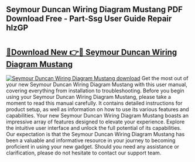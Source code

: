 ## Seymour Duncan Wiring Diagram Mustang PDF Download Free - Part-Ssg User Guide Repair hlzGP

# <h2><a href="http://dfphhv8.blite.top/?on=Seymour+Duncan+Wiring+Diagram+Mustang">🔗Download New 👉🔴 Seymour Duncan Wiring Diagram Mustang</a></h2>

[![Seymour Duncan Wiring Diagram Mustang download](https://i.imgur.com/lujVjoI.png)](http://dfphhv8.blite.top/?on=Seymour+Duncan+Wiring+Diagram+Mustang)
Get the most out of your new Seymour Duncan Wiring Diagram Mustang with this user manual, covering everything from installation to troubleshooting. Before you begin using your Seymour Duncan Wiring Diagram Mustang, please take a moment to read this manual carefully. It contains detailed instructions for product setup, as well as information on how to use its various features and capabilities. Your new Seymour Duncan Wiring Diagram Mustang boasts an impressive array of features designed to elevate your experience. Explore the intuitive user interface and unlock the full potential of its capabilities. Our expectation is that the Seymour Duncan Wiring Diagram Mustang has been a valuable and informative resource in your journey to becoming proficient in using your new gadget. Should you need any assistance or clarification, please do not hesitate to contact our support team.
